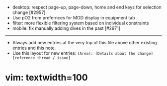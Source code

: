 - desktop: respect page-up, page-down, home and end keys for selection change [#2957]
- Use pO2 from prefernces for MOD display in equipment tab
- filter: more flexible filtering system based on individual constraints
- mobile: fix manually adding dives in the past [#2971]

---
* Always add new entries at the very top of this file above other existing entries and this note.
* Use this layout for new entries: `[Area]: [Details about the change] [reference thread / issue]`
# vim: textwidth=100
